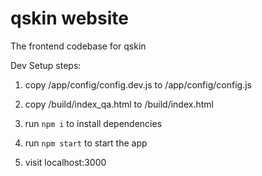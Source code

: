 # qskin website
The frontend codebase for qskin

Dev Setup steps:

1. copy /app/config/config.dev.js to /app/config/config.js

2. copy /build/index_qa.html to /build/index.html

3. run `npm i` to install dependencies

4. run `npm start` to start the app

5. visit localhost:3000
